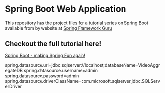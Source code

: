 # Spring Boot Web Application
This repository has the project files for a tutorial series on Spring Boot available from by website at [Spring Framework Guru](https://springframework.guru)

## Checkout the full tutorial here!
[Spring Boot - making Spring Fun again!](https://springframework.guru/spring-boot-web-application-part-1-spring-initializr/)


spring.datasource.url=jdbc:sqlserver://localhost;databaseName=VideoAggregateDB
spring.datasource.username=admin
spring.datasource.password=admin
spring.datasource.driverClassName=com.microsoft.sqlserver.jdbc.SQLServerDriver